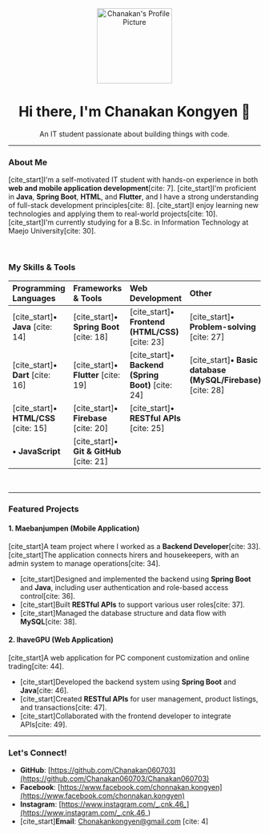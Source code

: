 <div align="center">
  <img src="https://avatars.githubusercontent.com/u/84236528?v=4" width="150px" alt="Chanakan's Profile Picture" />
  <h1>Hi there, I'm Chanakan Kongyen 👋</h1>
  <p>An IT student passionate about building things with code.</p>
</div>

---

### About Me

[cite_start]I'm a self-motivated IT student with hands-on experience in both **web and mobile application development**[cite: 7]. [cite_start]I'm proficient in **Java**, **Spring Boot**, **HTML**, and **Flutter**, and I have a strong understanding of full-stack development principles[cite: 8]. [cite_start]I enjoy learning new technologies and applying them to real-world projects[cite: 10]. [cite_start]I'm currently studying for a B.Sc. in Information Technology at Maejo University[cite: 30].

<br>

### My Skills & Tools

| Programming Languages | Frameworks & Tools | Web Development | Other |
| :--- | :--- | :--- | :--- |
| [cite_start]**• Java** [cite: 14] | [cite_start]**• Spring Boot** [cite: 18] | [cite_start]**• Frontend (HTML/CSS)** [cite: 23] | [cite_start]**• Problem-solving** [cite: 27] |
| [cite_start]**• Dart** [cite: 16] | [cite_start]**• Flutter** [cite: 19] | [cite_start]**• Backend (Spring Boot)** [cite: 24] | [cite_start]**• Basic database (MySQL/Firebase)** [cite: 28] |
| [cite_start]**• HTML/CSS** [cite: 15] | [cite_start]**• Firebase** [cite: 20] | [cite_start]**• RESTful APIs** [cite: 25] | |
| **• JavaScript** | [cite_start]**• Git & GitHub** [cite: 21] | | |

<br>

---

### Featured Projects

#### 1. Maebanjumpen (Mobile Application)

[cite_start]A team project where I worked as a **Backend Developer**[cite: 33]. [cite_start]The application connects hirers and housekeepers, with an admin system to manage operations[cite: 34].

* [cite_start]Designed and implemented the backend using **Spring Boot** and **Java**, including user authentication and role-based access control[cite: 36].
* [cite_start]Built **RESTful APIs** to support various user roles[cite: 37].
* [cite_start]Managed the database structure and data flow with **MySQL**[cite: 38].

#### 2. IhaveGPU (Web Application)

[cite_start]A web application for PC component customization and online trading[cite: 44].

* [cite_start]Developed the backend system using **Spring Boot** and **Java**[cite: 46].
* [cite_start]Created **RESTful APIs** for user management, product listings, and transactions[cite: 47].
* [cite_start]Collaborated with the frontend developer to integrate APIs[cite: 49].

---

### Let's Connect!

* **GitHub**: [https://github.com/Chanakan060703](https://github.com/Chanakan060703/Chanakan060703)
* **Facebook**: [https://www.facebook.com/chonnakan.kongyen](https://www.facebook.com/chonnakan.kongyen)
* **Instagram**: [https://www.instagram.com/_.cnk.46_](https://www.instagram.com/_.cnk.46_)
* [cite_start]**Email**: Chonakankongyen@gmail.com [cite: 4]
